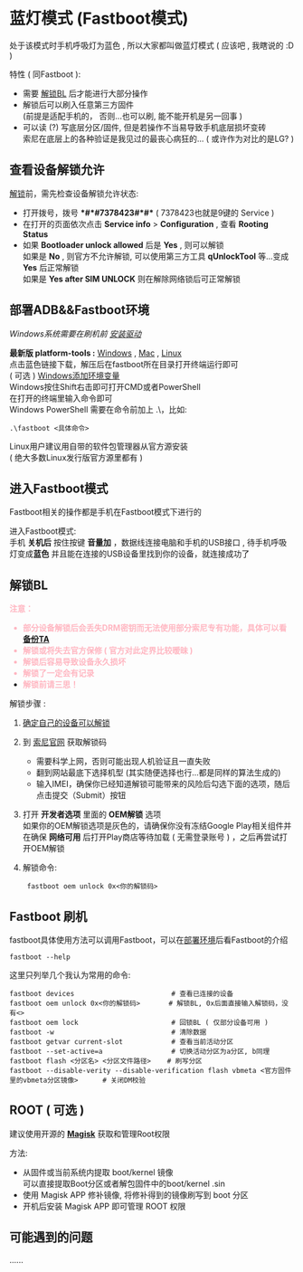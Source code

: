# 蓝灯模式 (Fastboot模式)

处于该模式时手机呼吸灯为蓝色 , 所以大家都叫做蓝灯模式 ( 应该吧 , 我瞎说的 :D )

特性 ( 同Fastboot ):

* 需要 [解锁BL](#解锁bl) 后才能进行大部分操作
* 解锁后可以刷入任意第三方固件  
(前提是适配手机的， 否则...也可以刷, 能不能开机是另一回事 )
* 可以读 (?) 写底层分区/固件, 但是若操作不当易导致手机底层损坏变砖  
索尼在底层上的各种验证是我见过的最丧心病狂的... ( 或许作为对比的是LG? )

## 查看设备解锁允许

[解锁](#解锁bl)前，需先检查设备解锁允许状态:  

* 打开拨号，拨号 **\*#\*#7378423#\*#\*** ( 7378423也就是9键的 Service )
* 在打开的页面依次点击 **Service info** > **Configuration** , 查看 **Rooting Status**
* 如果 **Bootloader unlock allowed** 后是 **Yes** , 则可以解锁  
    如果是 **No** , 则官方不允许解锁, 可以使用第三方工具 **qUnlockTool** 等...变成 **Yes** 后正常解锁  
    如果是 **Yes after SIM UNLOCK** 则在解除网络锁后可正常解锁

## 部署ADB&&Fastboot环境

*Windows系统需要在刷机前 [安装驱动](./Driver.md)*

**最新版 platform-tools :**
[Windows](https://dl.google.com/android/repository/platform-tools-latest-windows.zip) ,
[Mac](https://dl.google.com/android/repository/platform-tools-latest-darwin.zip)  ,
[Linux](https://dl.google.com/android/repository/platform-tools-latest-linux.zip)<br>
点击蓝色链接下载，解压后在fastboot所在目录打开终端运行即可  
( 可选 ) [Windows添加环境变量](https://sspai.com/post/40471)  
Windows按住Shift右击即可打开CMD或者PowerShell  
在打开的终端里输入命令即可  
Windows PowerShell 需要在命令前加上 .\，比如:

    .\fastboot <具体命令>

Linux用户建议用自带的软件包管理器从官方源安装  
 ( 绝大多数Linux发行版官方源里都有 )  

## 进入Fastboot模式

Fastboot相关的操作都是手机在Fastboot模式下进行的  

进入Fastboot模式:  
手机 **关机后** 按住按键 **音量加** ，数据线连接电脑和手机的USB接口 , 待手机呼吸灯变成**蓝色** 并且能在连接的USB设备里找到你的设备，就连接成功了

## 解锁BL

<font color=#FFB6C1 > <b> 注意：   
*  部分设备解锁后会丢失DRM密钥而无法使用部分索尼专有功能，具体可以看 [备份TA](./BackupTA.md)
*  解锁或将失去官方保修 ( 官方对此定界比较暧昧 )
* 解锁后容易导致设备永久损坏
* 解锁了一定会有记录
* 解锁前请三思！
 </b> </font>

解锁步骤 : 
1. [确定自己的设备可以解锁](#查看设备解锁允许)
2. 到 [索尼官网](https://developer.sony.com/develop/open-devices/get-started/unlock-bootloader) 获取解锁码  
    * 需要科学上网，否则可能出现人机验证且一直失败
    * 翻到网站最底下选择机型  (其实随便选择也行...都是同样的算法生成的)  
    * 输入IMEI，确保你已经知道解锁可能带来的风险后勾选下面的选项，随后点击提交（Submit）按钮  
3. 打开 **开发者选项** 里面的 **OEM解锁** 选项  
如果你的OEM解锁选项是灰色的，请确保你没有冻结Google Play相关组件并在确保 **网络可用** 后打开Play商店等待加载 ( 无需登录账号 ) ，之后再尝试打开OEM解锁  
4. 解锁命令: 

        fastboot oem unlock 0x<你的解锁码>


## Fastboot 刷机

fastboot具体使用方法可以调用Fastboot，可以在[部署环境](#部署adbfastboot环境)后看Fastboot的介绍

    fastboot --help

这里只列举几个我认为常用的命令:  

    fastboot devices                        # 查看已连接的设备
    fastboot oem unlock 0x<你的解锁码>       # 解锁BL, 0x后面直接输入解锁码，没有<>
    fastboot oem lock                       # 回锁BL ( 仅部分设备可用 )
    fastboot -w                             # 清除数据
    fastboot getvar current-slot            # 查看当前活动分区
    fastboot --set-active=a                 # 切换活动分区为a分区, b同理
    fastboot flash <分区名> <分区文件路径>    # 刷写分区
    fastboot --disable-verity --disable-verification flash vbmeta <官方固件里的vbmeta分区镜像>      # 关闭DM校验

## ROOT ( 可选 )

建议使用开源的 [**Magisk**](https://github.com/topjohnwu/Magisk) 获取和管理Root权限

方法:

   * 从固件或当前系统内提取 boot/kernel 镜像  
     可以直接提取Boot分区或者解包固件中的boot/kernel .sin
   * 使用 Magisk APP 修补镜像, 将修补得到的镜像刷写到 boot 分区
   * 开机后安装 Magisk APP 即可管理 ROOT 权限

## 可能遇到的问题

......
